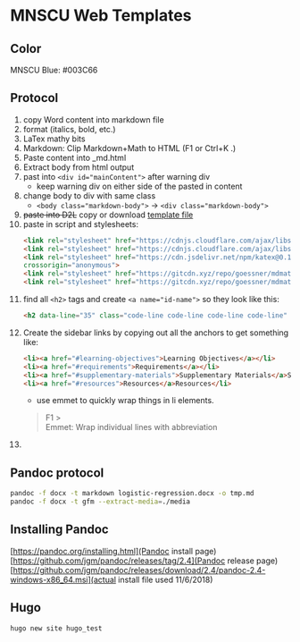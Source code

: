 # MNSCU Web Templates

## Color

MNSCU Blue: #003C66

## Protocol

1. copy Word content into markdown file
1. format (italics, bold, etc.) 
1. LaTex mathy bits
1. Markdown: Clip Markdown+Math to HTML (F1 or Ctrl+K .)
1. Paste content into _md.html
1. Extract body from html output
1. past into `<div id="mainContent">` after warning div
    - keep warning div on either side of the pasted in content
1. change body to div with same class
    - `<body class="markdown-body">` &rarr; `<div class="markdown-body">`
1. ~~paste into D2L~~ copy or download [template file](includes/metroTemplate.html)
1. paste in script and stylesheets:
    ```html
    <link rel="stylesheet" href="https://cdnjs.cloudflare.com/ajax/libs/github-markdown-css/2.4.1/github-markdown.min.css">
    <link rel="stylesheet" href="https://cdnjs.cloudflare.com/ajax/libs/highlight.js/9.11.0/styles/default.min.css">
    <link rel="stylesheet" href="https://cdn.jsdelivr.net/npm/katex@0.10.0-rc.1/dist/katex.min.css" integrity="sha384-D+9gmBxUQogRLqvARvNLmA9hS2x//eK1FhVb9PiU86gmcrBrJAQT8okdJ4LMp2uv"
    crossorigin="anonymous">
    <link rel="stylesheet" href="https://gitcdn.xyz/repo/goessner/mdmath/master/css/texmath.css">
    <link rel="stylesheet" href="https://gitcdn.xyz/repo/goessner/mdmath/master/css/vscode-texmath.css">
    ```
1. find all `<h2>` tags and create `<a name="id-name">` so they look like this:
    ```html
    <h2 data-line="35" class="code-line code-line code-line code-line" id="resources"><a name="resources"></a>Resources</h2>
    ```
1. Create the sidebar links by copying out all the anchors to get something like:
    ```html
    <li><a href="#learning-objectives">Learning Objectives</a></li>
    <li><a href="#requirements">Requirements</a></li>
    <li><a href="#supplementary-materials">Supplementary Materials</a>Supplementary Materials</li>
    <li><a href="#resources">Resources</a>Resources</li>
    ```
    - use emmet to quickly wrap things in li elements. 
    > F1 >  
    > Emmet: Wrap individual lines with abbreviation
1. 


## Pandoc protocol 

```bash
pandoc -f docx -t markdown logistic-regression.docx -o tmp.md
pandoc -f docx -t gfm --extract-media=./media 
```



## Installing Pandoc

[https://pandoc.org/installing.html](Pandoc install page)
[https://github.com/jgm/pandoc/releases/tag/2.4](Pandoc release page)
[https://github.com/jgm/pandoc/releases/download/2.4/pandoc-2.4-windows-x86_64.msi](actual install file used 11/6/2018)

## Hugo

```bash
hugo new site hugo_test
```

